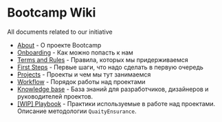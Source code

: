 # Bootcamp Wiki

All documents related to our initiative

* [About](https://github.com/howtohireme/wiki/wiki/About) - О проекте Bootcamp
* [Onboarding](https://github.com/howtohireme/wiki/wiki/Onboarding) - Как можно попасть к нам
* [Terms and Rules](https://github.com/howtohireme/wiki/wiki/Terms-and-Rules) - Правила, которых мы придерживаемся
* [First Steps](https://github.com/howtohireme/wiki/wiki/First-Steps) - Первые шаги, что надо сделать в первую очередь
* [Projects](https://github.com/howtohireme/wiki/wiki/Projects) - Проекты и чем мы тут занимаемся
* [Workflow](https://github.com/howtohireme/wiki/wiki/Workflow) - Порядок работы над проектами
* [Knowledge base](https://github.com/howtohireme/wiki/wiki/Knowledge-base) - База знаний для разработчиков, дизайнеров и руководителей проектов.
* [[WIP] Playbook](https://github.com/howtohireme/wiki/wiki/Playbook) - Практики используемые в работе над проектами. Описание методологии `QuaityEnsurance`.
